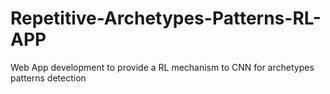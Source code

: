 # Repetitive-Archetypes-Patterns-RL-APP
Web App development to provide a RL mechanism to CNN for archetypes patterns detection 
